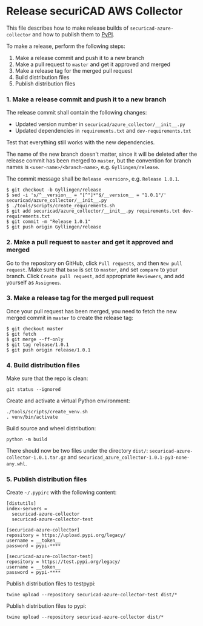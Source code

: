 # Release securiCAD AWS Collector

This file describes how to make release builds of `securicad-azure-collector` and how to publish them to [PyPI](https://pypi.org).

To make a release, perform the following steps:

1. Make a release commit and push it to a new branch
2. Make a pull request to `master` and get it approved and merged
3. Make a release tag for the merged pull request
4. Build distribution files
5. Publish distribution files

### 1. Make a release commit and push it to a new branch

The release commit shall contain the following changes:

- Updated version number in `securicad/azure_collector/__init__.py`
- Updated dependencies in `requirements.txt` and `dev-requirements.txt`

Test that everything still works with the new dependencies.

The name of the new branch doesn't matter, since it will be deleted after the release commit has been merged to `master`, but the convention for branch names is `<user-name>/<branch-name>`, e.g. `Gyllingen/release`.

The commit message shall be `Release <version>`, e.g. `Release 1.0.1`.

```
$ git checkout -b Gyllingen/release
$ sed -i 's/^__version__ = "[^"]*"$/__version__ = "1.0.1"/' securicad/azure_collector/__init__.py
$ ./tools/scripts/create_requirements.sh
$ git add securicad/azure_collector/__init__.py requirements.txt dev-requirements.txt
$ git commit -m "Release 1.0.1"
$ git push origin Gyllingen/release
```

### 2. Make a pull request to `master` and get it approved and merged

Go to the repository on GitHub, click `Pull requests`, and then `New pull request`. Make sure that `base` is set to `master`, and set `compare` to your branch. Click `Create pull request`, add appropriate `Reviewers`, and add yourself as `Assignees`.

### 3. Make a release tag for the merged pull request

Once your pull request has been merged, you need to fetch the new merged commit in `master` to create the release tag:

```
$ git checkout master
$ git fetch
$ git merge --ff-only
$ git tag release/1.0.1
$ git push origin release/1.0.1
```

### 4. Build distribution files

Make sure that the repo is clean:

```
git status --ignored
```

Create and activate a virtual Python environment:

```
./tools/scripts/create_venv.sh
. venv/bin/activate
```

Build source and wheel distribution:

```
python -m build
```

There should now be two files under the directory `dist/`: `securicad-azure-collector-1.0.1.tar.gz` and `securicad_azure_collector-1.0.1-py3-none-any.whl`.

### 5. Publish distribution files

Create `~/.pypirc` with the following content:

```
[distutils]
index-servers =
  securicad-azure-collector
  securicad-azure-collector-test

[securicad-azure-collector]
repository = https://upload.pypi.org/legacy/
username = __token__
password = pypi-****

[securicad-azure-collector-test]
repository = https://test.pypi.org/legacy/
username = __token__
password = pypi-****
```

Publish distribution files to testpypi:

```
twine upload --repository securicad-azure-collector-test dist/*
```

Publish distribution files to pypi:

```
twine upload --repository securicad-azure-collector dist/*
```
